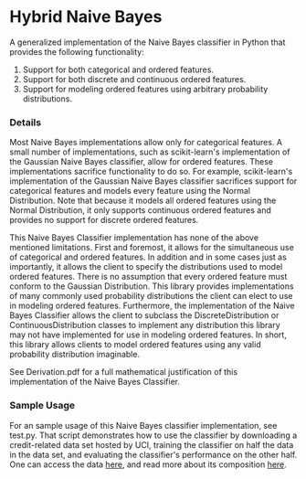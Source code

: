 # Hybrid Naive Bayes


A generalized implementation of the Naive Bayes classifier in Python that provides the following functionality:

1. Support for both categorical and ordered features.
2. Support for both discrete and continuous ordered features.
3. Support for modeling ordered features using arbitrary probability distributions.

### Details

Most Naive Bayes implementations allow only for categorical features. A small number of implementations, such as scikit-learn's implementation of the Gaussian Naive Bayes classifier, allow for ordered features. These implementations sacrifice functionality to do so. For example, scikit-learn's implementation of the Gaussian Naive Bayes classifier sacrifices support for categorical features and models every feature using the Normal Distribution. Note that because it models all ordered features using the Normal Distribution, it only supports continuous ordered features and provides no support for discrete ordered features.

This Naive Bayes Classifier implementation has none of the above mentioned limitations. First and foremost, it allows for the simultaneous use of categorical and ordered features. In addition and in some cases just as importantly, it allows the client to specify the distributions used to model ordered features. There is no assumption that every ordered feature must conform to the Gaussian Distribution. This library provides implementations of many commonly used probability distributions the client can elect to use in modeling ordered features. Furthermore, the implementation of the Naive Bayes Classifier allows the client to subclass the DiscreteDistribution or ContinuousDistribution classes to implement any distribution this library may not have implemented for use in modeling ordered features. In short, this library allows clients to model ordered features using any valid probability distribution imaginable.

See Derivation.pdf for a full mathematical justification of this implementation of the Naive Bayes Classifier.

### Sample Usage

For an sample usage of this Naive Bayes classifier implementation, see test.py. That script demonstrates how to use the classifier by downloading a credit-related data set hosted by UCI, training the classifier on half the data in the data set, and evaluating the classifier's performance on the other half. One can access the data [here](https://archive.ics.uci.edu/ml/machine-learning-databases/statlog/german/german.data), and read more about its composition [here](https://archive.ics.uci.edu/ml/datasets/Statlog+(German+Credit+Data)).
